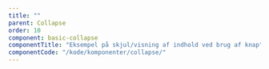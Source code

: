 ```yaml
---
title: ""
parent: Collapse
order: 10
component: basic-collapse
componentTitle: "Eksempel på skjul/visning af indhold ved brug af knap"
componentCode: "/kode/komponenter/collapse/"
---
```

